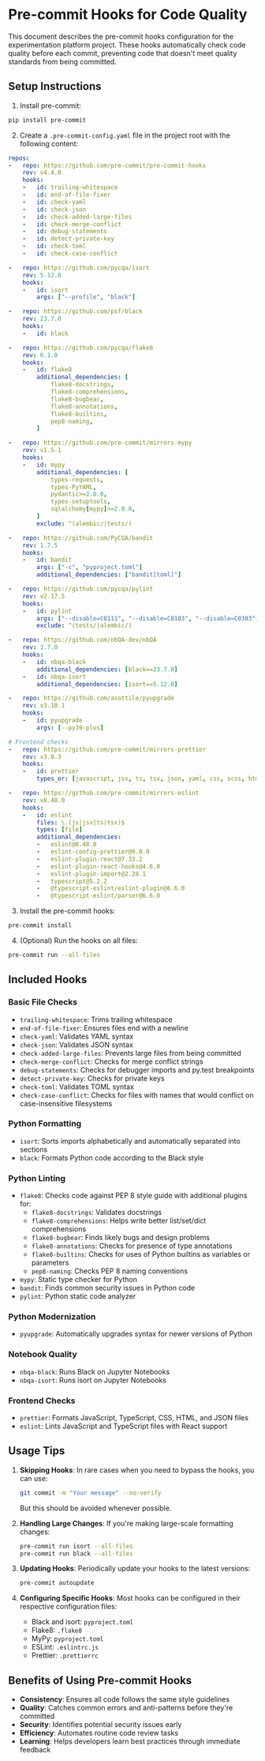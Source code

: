 # Pre-commit Hooks for Code Quality

This document describes the pre-commit hooks configuration for the experimentation platform project. These hooks automatically check code quality before each commit, preventing code that doesn't meet quality standards from being committed.

## Setup Instructions

1. Install pre-commit:

```bash
pip install pre-commit
```

2. Create a `.pre-commit-config.yaml` file in the project root with the following content:

```yaml
repos:
-   repo: https://github.com/pre-commit/pre-commit-hooks
    rev: v4.4.0
    hooks:
    -   id: trailing-whitespace
    -   id: end-of-file-fixer
    -   id: check-yaml
    -   id: check-json
    -   id: check-added-large-files
    -   id: check-merge-conflict
    -   id: debug-statements
    -   id: detect-private-key
    -   id: check-toml
    -   id: check-case-conflict

-   repo: https://github.com/pycqa/isort
    rev: 5.12.0
    hooks:
    -   id: isort
        args: ["--profile", "black"]

-   repo: https://github.com/psf/black
    rev: 23.7.0
    hooks:
    -   id: black

-   repo: https://github.com/pycqa/flake8
    rev: 6.1.0
    hooks:
    -   id: flake8
        additional_dependencies: [
            flake8-docstrings,
            flake8-comprehensions,
            flake8-bugbear,
            flake8-annotations,
            flake8-builtins,
            pep8-naming,
        ]

-   repo: https://github.com/pre-commit/mirrors-mypy
    rev: v1.5.1
    hooks:
    -   id: mypy
        additional_dependencies: [
            types-requests,
            types-PyYAML,
            pydantic>=2.0.0,
            types-setuptools,
            sqlalchemy[mypy]>=2.0.0,
        ]
        exclude: ^(alembic/|tests/)

-   repo: https://github.com/PyCQA/bandit
    rev: 1.7.5
    hooks:
    -   id: bandit
        args: ["-c", "pyproject.toml"]
        additional_dependencies: ["bandit[toml]"]

-   repo: https://github.com/pycqa/pylint
    rev: v2.17.5
    hooks:
    -   id: pylint
        args: ["--disable=C0111", "--disable=C0103", "--disable=C0303", "--disable=C0330", "--disable=C0326"]
        exclude: ^(tests/|alembic/)

-   repo: https://github.com/nbQA-dev/nbQA
    rev: 1.7.0
    hooks:
    -   id: nbqa-black
        additional_dependencies: [black==23.7.0]
    -   id: nbqa-isort
        additional_dependencies: [isort==5.12.0]

-   repo: https://github.com/asottile/pyupgrade
    rev: v3.10.1
    hooks:
    -   id: pyupgrade
        args: [--py39-plus]

# Frontend checks
-   repo: https://github.com/pre-commit/mirrors-prettier
    rev: v3.0.3
    hooks:
    -   id: prettier
        types_or: [javascript, jsx, ts, tsx, json, yaml, css, scss, html, markdown]

-   repo: https://github.com/pre-commit/mirrors-eslint
    rev: v8.48.0
    hooks:
    -   id: eslint
        files: \.(js|jsx|ts|tsx)$
        types: [file]
        additional_dependencies:
        -   eslint@8.48.0
        -   eslint-config-prettier@9.0.0
        -   eslint-plugin-react@7.33.2
        -   eslint-plugin-react-hooks@4.6.0
        -   eslint-plugin-import@2.28.1
        -   typescript@5.2.2
        -   @typescript-eslint/eslint-plugin@6.6.0
        -   @typescript-eslint/parser@6.6.0
```

3. Install the pre-commit hooks:

```bash
pre-commit install
```

4. (Optional) Run the hooks on all files:

```bash
pre-commit run --all-files
```

## Included Hooks

### Basic File Checks

-   `trailing-whitespace`: Trims trailing whitespace
-   `end-of-file-fixer`: Ensures files end with a newline
-   `check-yaml`: Validates YAML syntax
-   `check-json`: Validates JSON syntax
-   `check-added-large-files`: Prevents large files from being committed
-   `check-merge-conflict`: Checks for merge conflict strings
-   `debug-statements`: Checks for debugger imports and py.test breakpoints
-   `detect-private-key`: Checks for private keys
-   `check-toml`: Validates TOML syntax
-   `check-case-conflict`: Checks for files with names that would conflict on case-insensitive filesystems

### Python Formatting

-   `isort`: Sorts imports alphabetically and automatically separated into sections
-   `black`: Formats Python code according to the Black style

### Python Linting

-   `flake8`: Checks code against PEP 8 style guide with additional plugins for:
    -   `flake8-docstrings`: Validates docstrings
    -   `flake8-comprehensions`: Helps write better list/set/dict comprehensions
    -   `flake8-bugbear`: Finds likely bugs and design problems
    -   `flake8-annotations`: Checks for presence of type annotations
    -   `flake8-builtins`: Checks for uses of Python builtins as variables or parameters
    -   `pep8-naming`: Checks PEP 8 naming conventions
-   `mypy`: Static type checker for Python
-   `bandit`: Finds common security issues in Python code
-   `pylint`: Python static code analyzer

### Python Modernization

-   `pyupgrade`: Automatically upgrades syntax for newer versions of Python

### Notebook Quality

-   `nbqa-black`: Runs Black on Jupyter Notebooks
-   `nbqa-isort`: Runs isort on Jupyter Notebooks

### Frontend Checks

-   `prettier`: Formats JavaScript, TypeScript, CSS, HTML, and JSON files
-   `eslint`: Lints JavaScript and TypeScript files with React support

## Usage Tips

1. **Skipping Hooks**: In rare cases when you need to bypass the hooks, you can use:

    ```bash
    git commit -m "Your message" --no-verify
    ```

    But this should be avoided whenever possible.

2. **Handling Large Changes**: If you're making large-scale formatting changes:

    ```bash
    pre-commit run isort --all-files
    pre-commit run black --all-files
    ```

3. **Updating Hooks**: Periodically update your hooks to the latest versions:

    ```bash
    pre-commit autoupdate
    ```

4. **Configuring Specific Hooks**: Most hooks can be configured in their respective configuration files:
    - Black and isort: `pyproject.toml`
    - Flake8: `.flake8`
    - MyPy: `pyproject.toml`
    - ESLint: `.eslintrc.js`
    - Prettier: `.prettierrc`

## Benefits of Using Pre-commit Hooks

-   **Consistency**: Ensures all code follows the same style guidelines
-   **Quality**: Catches common errors and anti-patterns before they're committed
-   **Security**: Identifies potential security issues early
-   **Efficiency**: Automates routine code review tasks
-   **Learning**: Helps developers learn best practices through immediate feedback
